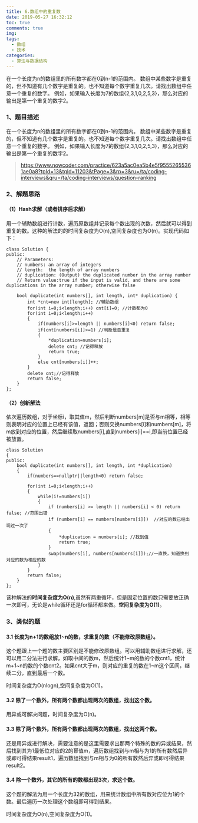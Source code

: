 ```yaml
---
title: 6.数组中的重复数  
date: 2019-05-27 16:32:12    
toc: true   
comments: true    
img:       
tags:   
  - 数组
  - 技术    
categories:    
  - 算法与数据结构
---
```

在一个长度为n的数组里的所有数字都在0到n-1的范围内。 数组中某些数字是重复的，但不知道有几个数字是重复的。也不知道每个数字重复几次。请找出数组中任意一个重复的数字。 例如，如果输入长度为7的数组{2,3,1,0,2,5,3}，那么对应的输出是第一个重复的数字2。

<!--more-->

### 1、题目描述   
在一个长度为n的数组里的所有数字都在0到n-1的范围内。 数组中某些数字是重复的，但不知道有几个数字是重复的。也不知道每个数字重复几次。请找出数组中任意一个重复的数字。 例如，如果输入长度为7的数组{2,3,1,0,2,5,3}，那么对应的输出是第一个重复的数字2。

> https://www.nowcoder.com/practice/623a5ac0ea5b4e5f95552655361ae0a8?tpId=13&tqId=11203&tPage=3&rp=3&ru=/ta/coding-interviews&qru=/ta/coding-interviews/question-ranking

### 2、解题思路
#### （1）Hash求解（或者排序后求解）
用一个辅助数组进行计数，遍历原数组并记录每个数出现的次数，然后就可以得到重复的数。这种的解法的的时间复杂度为O(n),空间复杂度也为O(n)。实现代码如下：

```
class Solution {
public:
    // Parameters:
    // numbers: an array of integers
    // length:  the length of array numbers
    // duplication: (Output) the duplicated number in the array number
    // Return value:true if the input is valid, and there are some duplications in the array number; otherwise false
    
    bool duplicate(int numbers[], int length, int* duplication) {
        int *cnt=new int[length]; //辅助数组
        for(int i=0;i<length;i++) cnt[i]=0; //计数都为0
        for(int i=0;i<length;i++)
        {
            if(numbers[i]>=length || numbers[i]<0) return false;
            if(cnt[numbers[i]]>=1) //判断是否重复
            {
                *duplication=numbers[i];
                delete cnt; //记得释放
                return true;
            }
            else cnt[numbers[i]]++;
        }
        delete cnt;//记得释放
        return false;
    }
};
```

#### （2）创新解法
依次遍历数组，对于坐标i，取其值m，然后判断numbers[m]是否与m相等，相等则表明对应的位置上已经有该值，返回；否则交换numbers[i]和numbers[m]，将m放到对应的位置，然后继续取numbers[i],直到numbers[i]==i,即当前位置已经被放置。

```
class Solution
{
public:
    bool duplicate(int numbers[], int length, int *duplication)
    {
        if(numbers==nullptr||length<0) return false;

        for(int i=0;i<length;i++)
        {
            while(i!=numbers[i])
            {
                if (numbers[i] >= length || numbers[i] < 0) return false; //范围出错
                if (numbers[i] == numbers[numbers[i]])  //对应的数已经出现过一次了
                {
                    *duplication = numbers[i]; //找到值
                    return true;
                }
                swap(numbers[i], numbers[numbers[i]]);//一直换，知道换到对应的数为相应的数
            }
        }
        return false;
    }
};
```

该种解法的**时间复杂度为O(n)**,虽然有两重循环，但是固定位置的数只需要放正确一次即可，无论是while循环还是for循环都来做。**空间复杂度为O(1)**。

### 3、类似的题
#### 3.1 长度为n+1的数组放1~n的数，求重复的数（不能修改原数组）。
这个题跟上一个题的数主要区别是不能修改原数组。可以用辅助数组进行求解，还可以用二分法进行求解，如取中间的数m，然后统计1~m的数的个数cnt1，统计m+1~n的数的个数cnt2。如果cnt大于m，则对应的重复的数在1~m这个区间，继续二分，直到最后一个数。

时间复杂度为O(nlogn),空间复杂度为O(1)。

#### 3.2 除了一个数外，所有两个数都出现两次的数组，找出这个数。
用异或可解决问题，时间复杂度为O(n)。

#### 3.3 除了两个数外，所有两个数都出现两次的数组，找出这两个数。
还是用异或进行解决，需要注意的是这里需要求出那两个特殊的数的异或结果，然后找到其为1最低位对应的2的幂值m，遍历数组找到与m相与为1的所有数然后异或即可得结果result1，遍历数组找到与m相与为0的所有数然后异或即可得结果result2。

#### 3.4 除一个数外，其它的所有的数都出现3次，求这个数。
这个题的解法为用一个长度为32的数组，用来统计数组中所有数对应位为1的个数。最后遍历一次处理这个数组即可得到结果。

时间复杂度为O(n),空间复杂度为O(1)。



